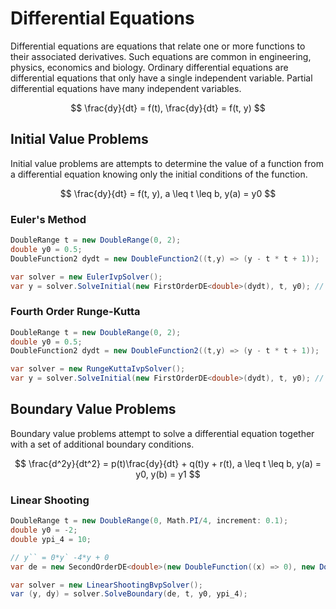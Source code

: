 # Differential Equations

Differential equations are equations that relate one or more functions to their associated derivatives. Such equations are common in engineering, physics, economics and biology. Ordinary differential equations are differential equations that only have a single independent variable. Partial differential equations have many independent variables. 

$$
\frac{dy}{dt} = f(t),
\frac{dy}{dt} = f(t, y)
$$

## Initial Value Problems

Initial value problems are attempts to determine the value of a function from a differential equation knowing only the initial conditions of the function.

$$
\frac{dy}{dt} = f(t, y), a \leq t \leq b, y(a) = y0
$$

### Euler's Method
```cs
DoubleRange t = new DoubleRange(0, 2);
double y0 = 0.5;
DoubleFunction2 dydt = new DoubleFunction2((t,y) => (y - t * t + 1));

var solver = new EulerIvpSolver();
var y = solver.SolveInitial(new FirstOrderDE<double>(dydt), t, y0); // Approximates y = (t + 1)^2 - 0.5 * e^t
```

### Fourth Order Runge-Kutta
```cs
DoubleRange t = new DoubleRange(0, 2);
double y0 = 0.5;
DoubleFunction2 dydt = new DoubleFunction2((t,y) => (y - t * t + 1));

var solver = new RungeKuttaIvpSolver();
var y = solver.SolveInitial(new FirstOrderDE<double>(dydt), t, y0); // Approximates y = (t + 1)^2 - 0.5 * e^t
```

## Boundary Value Problems

Boundary value problems attempt to solve a differential equation together with a set of additional boundary conditions.

$$
\frac{d^2y}{dt^2} = p(t)\frac{dy}{dt} + q(t)y + r(t), a \leq t \leq b, y(a) = y0, y(b) = y1
$$

### Linear Shooting
```cs
DoubleRange t = new DoubleRange(0, Math.PI/4, increment: 0.1);
double y0 = -2;
double ypi_4 = 10;

// y`` = 0*y` -4*y + 0
var de = new SecondOrderDE<double>(new DoubleFunction((x) => 0), new DoubleFunction((x) => -4), new DoubleFunction((x) => 0));

var solver = new LinearShootingBvpSolver();
var (y, dy) = solver.SolveBoundary(de, t, y0, ypi_4);
```

<!-- KaTeX -->
<link rel="stylesheet" href="https://cdn.jsdelivr.net/npm/katex@0.12.0/dist/katex.min.css" integrity="sha384-AfEj0r4/OFrOo5t7NnNe46zW/tFgW6x/bCJG8FqQCEo3+Aro6EYUG4+cU+KJWu/X" crossorigin="anonymous">
<script defer src="https://cdn.jsdelivr.net/npm/katex@0.12.0/dist/katex.min.js" integrity="sha384-g7c+Jr9ZivxKLnZTDUhnkOnsh30B4H0rpLUpJ4jAIKs4fnJI+sEnkvrMWph2EDg4" crossorigin="anonymous"></script>
<script defer src="https://cdn.jsdelivr.net/npm/katex@0.12.0/dist/contrib/auto-render.min.js" integrity="sha384-mll67QQFJfxn0IYznZYonOWZ644AWYC+Pt2cHqMaRhXVrursRwvLnLaebdGIlYNa" crossorigin="anonymous"
    onload="renderMathInElement(document.body, { delimiters: [{left: '$$', right: '$$', display: true}, {left: '$', right: '$', display: false}] });"></script>
